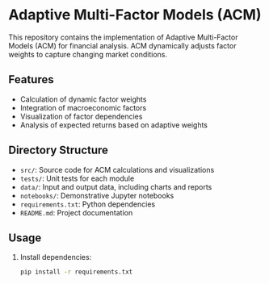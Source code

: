 # Adaptive Multi-Factor Models (ACM)

This repository contains the implementation of Adaptive Multi-Factor Models (ACM) for financial analysis. ACM dynamically adjusts factor weights to capture changing market conditions.

## Features
- Calculation of dynamic factor weights
- Integration of macroeconomic factors
- Visualization of factor dependencies
- Analysis of expected returns based on adaptive weights

## Directory Structure
- `src/`: Source code for ACM calculations and visualizations
- `tests/`: Unit tests for each module
- `data/`: Input and output data, including charts and reports
- `notebooks/`: Demonstrative Jupyter notebooks
- `requirements.txt`: Python dependencies
- `README.md`: Project documentation

## Usage
1. Install dependencies:
   ```bash
   pip install -r requirements.txt
